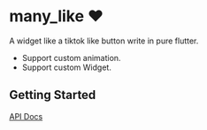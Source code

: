 # many_like ❤️

A widget like a tiktok like button write in pure flutter.

* Support custom animation.
* Support custom Widget.

## Getting Started

[API Docs](https://pub.dev/documentation/many_like/latest/)
